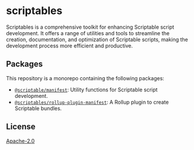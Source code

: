 # scriptables

Scriptables is a comprehensive toolkit for enhancing Scriptable script development. It offers a range of utilities and
tools to streamline the creation, documentation, and optimization of Scriptable scripts, making the development process
more efficient and productive.

## Packages

This repository is a monorepo containing the following packages:

- [`@scriptable/manifest`](packages/manifest): Utility functions for Scriptable script development.
- [`@scriptables/rollup-plugin-manifest`](packages/rollup-plugin-manifest): A Rollup plugin to create Scriptable
  bundles.

## License

[Apache-2.0](LICENSE)
